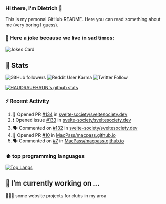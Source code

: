 ### Hi there, I'm Dietrich 👋

This is my personal GitHub README. Here you can read something about me (very boring I guess).

### 🤡 Here a joke because we live in sad times:
![Jokes Card](https://readme-jokes.vercel.app/api)

## :rocket: Stats

 ![GitHub followers](https://img.shields.io/github/followers/HAUDRAUFHAUN?label=GitHub-Followers&logo=GitHub&style=for-the-badge) ![Reddit User Karma](https://img.shields.io/reddit/user-karma/combined/haudraufhaun?logo=reddit&style=for-the-badge) ![Twitter Follow](https://img.shields.io/twitter/follow/haudraufhaun1?color=%231da1f2&logo=twitter&logoColor=%231da1f2&style=for-the-badge)
  
[![HAUDRAUFHAUN's github stats](https://github-readme-stats.vercel.app/api?username=HAUDRAUFHAUN&show_icons=true&theme=vue&hide_border=true)](https://github.com/anuraghazra/github-readme-stats)

### ⚡ Recent Activity

<!--START_SECTION:activity-->
1. 💪 Opened PR [#134](https://github.com/svelte-society/sveltesociety.dev/pull/134) in [svelte-society/sveltesociety.dev](https://github.com/svelte-society/sveltesociety.dev)
2. ❗️ Opened issue [#133](https://github.com/svelte-society/sveltesociety.dev/issues/133) in [svelte-society/sveltesociety.dev](https://github.com/svelte-society/sveltesociety.dev)
3. 🗣 Commented on [#132](https://github.com/svelte-society/sveltesociety.dev/issues/132) in [svelte-society/sveltesociety.dev](https://github.com/svelte-society/sveltesociety.dev)
4. 💪 Opened PR [#10](https://github.com/MacPass/macpass.github.io/pull/10) in [MacPass/macpass.github.io](https://github.com/MacPass/macpass.github.io)
5. 🗣 Commented on [#7](https://github.com/MacPass/macpass.github.io/issues/7) in [MacPass/macpass.github.io](https://github.com/MacPass/macpass.github.io)
<!--END_SECTION:activity-->

### ⬆️ top programming languages
[![Top Langs](https://github-readme-stats.vercel.app/api/top-langs/?username=HAUDRAUFHAUN&theme=vue&hide_border=true)](https://github.com/anuraghazra/github-readme-stats)

## 🔭 I’m currently working on ...

👨🏻‍💼 some website projects for clubs in my area
